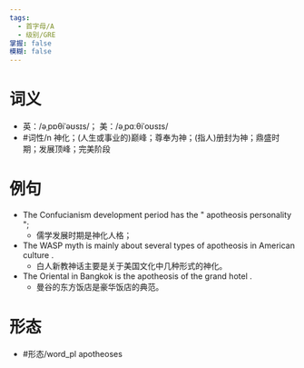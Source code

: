 ```yaml
---
tags:
  - 首字母/A
  - 级别/GRE
掌握: false
模糊: false
---
```

# 词义
- 英：/əˌpɒθiˈəʊsɪs/； 美：/əˌpɑːθiˈoʊsɪs/
- #词性/n  神化；(人生或事业的)巅峰；尊奉为神；(指人)册封为神；鼎盛时期；发展顶峰；完美阶段
# 例句
- The Confucianism development period has the " apotheosis personality ";
	- 儒学发展时期是神化人格；
- The WASP myth is mainly about several types of apotheosis in American culture .
	- 白人新教神话主要是关于美国文化中几种形式的神化。
- The Oriental in Bangkok is the apotheosis of the grand hotel .
	- 曼谷的东方饭店是豪华饭店的典范。
# 形态
- #形态/word_pl apotheoses
